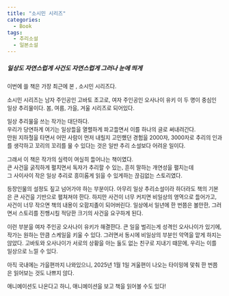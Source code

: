 ```yaml
---
title: "소시민 시리즈"
categories:
  - Book
tags:
  - 추리소설
  - 일본소설
---
```


##### **일상도 자연스럽게 사건도 자연스럽게 그러나 눈에 띄게** #####

<span style="font-size:90%"> 
이번에 쓸 책은 가장 최근에 본 , 소시민 시리즈다.

소시민 시리즈는 남자 주인공인 고바토 조고로, 여자 주인공인 오사나이 유키 이 두 명이 중심인
일상 추리물이다. 봄, 여름, 가을, 겨울 시리즈로 되어있다.

일상 추리물을 쓰는 작가는 대단하다.  
우리가 당연하게 여기는 일상들을 열렬하게 파고들면서 이를 하나의 글로 써내려간다.  
만원 지하철을 타면서 어떤 사람이 먼저 내릴지 고민했던 경험을 2000자, 3000자로 추리의 인과를 생각하고 꼬리의 꼬리를 물 수 있다는 것은 일반 추리 소설보다 어려운 일이다.  

그래서 이 책은 작가의 실력이 여실히 들어나는 책이였다.  
큰 사건을 굵직하게 펼치면서 독자가 추리할 수 있는, 흔히 말하는 개연성을 펼치는데  
그 사이사이 작은 일상 추리로 흥미롭게 읽을 수 있게하는 끊김없는 스토리였다.  

등장인물의 설정도 짚고 넘어가야 하는 부분이다. 아무리 일상 추리소설이라 하더라도 책의 기본은
큰 사건을 기반으로 펼쳐져야 한다. 하지만 사건이 너무 커지면 비일상의 영역으로 들어가고,  
사건이 너무 작으면 책의 내용이 오합지졸이 되어버린다. 일상에서 일년에 한 번쯤은 볼만한, 그러면서 스토리를 진행시킬 적당한 크기의 사건을 요구하게 된다.  

이런 부분을 여자 주인공 오사나이 유키가 해결한다. 큰 일을 벌리는게 성격인 오사나이가 있기에,  작가는 원하는 만큼 스케일을 키울 수 있다. 그러면서 동시에 비일상의 부분인 악역을 맡게 하지는 않았다.
고바토와 오사나이가 서로의 상황을 아는 둘도 없는 친구로 지내기 때문에, 우리는 이를 
일상으로 느낄 수 있다.

아직 국내에는 가을편까지 나와있으니, 2025년 1월 1일 겨울편이 나오는 타이밍에 맞춰
한 번쯤은 읽어보는 것도 나쁘지 않다.

애니메이션도 나온다고 하니, 애니메이션을 보고 책을 읽어볼 수도 있다!
</span>